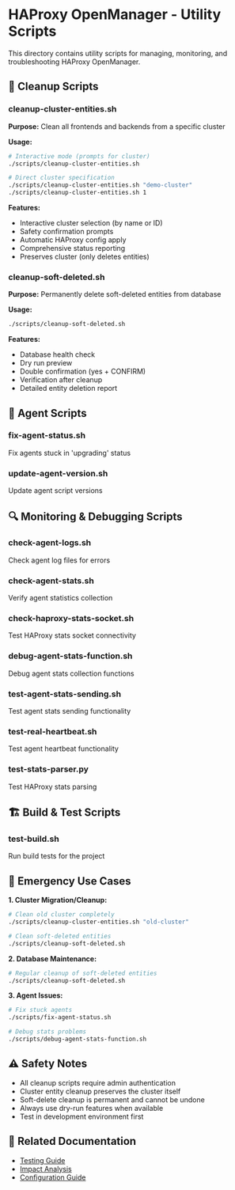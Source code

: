 # HAProxy OpenManager - Utility Scripts

This directory contains utility scripts for managing, monitoring, and troubleshooting HAProxy OpenManager.

## 🧹 Cleanup Scripts

### cleanup-cluster-entities.sh
**Purpose:** Clean all frontends and backends from a specific cluster

**Usage:**
```bash
# Interactive mode (prompts for cluster)
./scripts/cleanup-cluster-entities.sh

# Direct cluster specification
./scripts/cleanup-cluster-entities.sh "demo-cluster"
./scripts/cleanup-cluster-entities.sh 1
```

**Features:**
- Interactive cluster selection (by name or ID)
- Safety confirmation prompts  
- Automatic HAProxy config apply
- Comprehensive status reporting
- Preserves cluster (only deletes entities)

### cleanup-soft-deleted.sh
**Purpose:** Permanently delete soft-deleted entities from database

**Usage:**
```bash
./scripts/cleanup-soft-deleted.sh
```

**Features:**
- Database health check
- Dry run preview
- Double confirmation (yes + CONFIRM)
- Verification after cleanup
- Detailed entity deletion report

## 🔧 Agent Scripts

### fix-agent-status.sh
Fix agents stuck in 'upgrading' status

### update-agent-version.sh  
Update agent script versions

## 🔍 Monitoring & Debugging Scripts

### check-agent-logs.sh
Check agent log files for errors

### check-agent-stats.sh
Verify agent statistics collection  

### check-haproxy-stats-socket.sh
Test HAProxy stats socket connectivity

### debug-agent-stats-function.sh
Debug agent stats collection functions

### test-agent-stats-sending.sh
Test agent stats sending functionality

### test-real-heartbeat.sh
Test agent heartbeat functionality

### test-stats-parser.py
Test HAProxy stats parsing

## 🏗️ Build & Test Scripts

### test-build.sh
Run build tests for the project

## 🚨 Emergency Use Cases

**1. Cluster Migration/Cleanup:**
```bash
# Clean old cluster completely
./scripts/cleanup-cluster-entities.sh "old-cluster"

# Clean soft-deleted entities
./scripts/cleanup-soft-deleted.sh
```

**2. Database Maintenance:**
```bash
# Regular cleanup of soft-deleted entities
./scripts/cleanup-soft-deleted.sh
```

**3. Agent Issues:**
```bash
# Fix stuck agents
./scripts/fix-agent-status.sh

# Debug stats problems
./scripts/debug-agent-stats-function.sh
```

## ⚠️ Safety Notes

- All cleanup scripts require admin authentication
- Cluster entity cleanup preserves the cluster itself
- Soft-delete cleanup is permanent and cannot be undone
- Always use dry-run features when available
- Test in development environment first

## 🔗 Related Documentation

- [Testing Guide](../TESTING.md)
- [Impact Analysis](../IMPACT_ANALYSIS.md)
- [Configuration Guide](../CONFIG.md)
